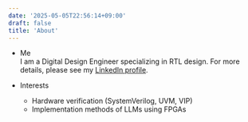 ```yaml
---
date: '2025-05-05T22:56:14+09:00'
draft: false
title: 'About'
---
```


- Me  
  I am a Digital Design Engineer specializing in RTL design. For more details, please see my [LinkedIn profile][1].

- Interests  
  - Hardware verification (SystemVerilog, UVM, VIP)
  - Implementation methods of LLMs using FPGAs

[1]: https://www.linkedin.com/in/r-tatsu
